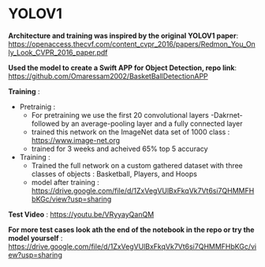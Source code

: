 # YOLOV1
**Architecture and training was inspired by the original YOLOV1 paper**: https://openaccess.thecvf.com/content_cvpr_2016/papers/Redmon_You_Only_Look_CVPR_2016_paper.pdf

**Used the model to create a Swift APP for Object Detection, repo link**: https://github.com/Omaressam2002/BasketBallDetectionAPP 

**Training** :
- Pretrainig :
  - For pretraining we use the first 20 convolutional layers -Dakrnet- followed by an average-pooling layer and a fully connected layer 
  - trained this network on the ImageNet data set of 1000 class : https://www.image-net.org 
  - trained for 3 weeks and acheived 65% top 5 accuracy
- Training :
  - Trained the full network on a custom gathered dataset with three classes of objects : Basketball, Players, and Hoops
  - model after training : https://drive.google.com/file/d/1ZxVegVUlBxFkqVk7Vt6si7QHMMFHbKGc/view?usp=sharing

**Test Video** : https://youtu.be/VRyyayQanQM

**For more test cases look ath the end of the notebook in the repo or try the model yourself** : https://drive.google.com/file/d/1ZxVegVUlBxFkqVk7Vt6si7QHMMFHbKGc/view?usp=sharing 

